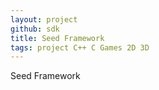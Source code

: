 ```yaml
---
layout: project
github: sdk
title: Seed Framework
tags: project C++ C Games 2D 3D
---
```


Seed Framework
